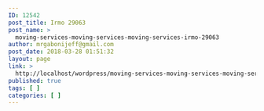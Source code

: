 ```yaml
---
ID: 12542
post_title: Irmo 29063
post_name: >
  moving-services-moving-services-moving-services-irmo-29063
author: mrgabonijeff@gmail.com
post_date: 2018-03-28 01:51:32
layout: page
link: >
  http://localhost/wordpress/moving-services-moving-services-moving-services-irmo-29063/
published: true
tags: [ ]
categories: [ ]
---
```


